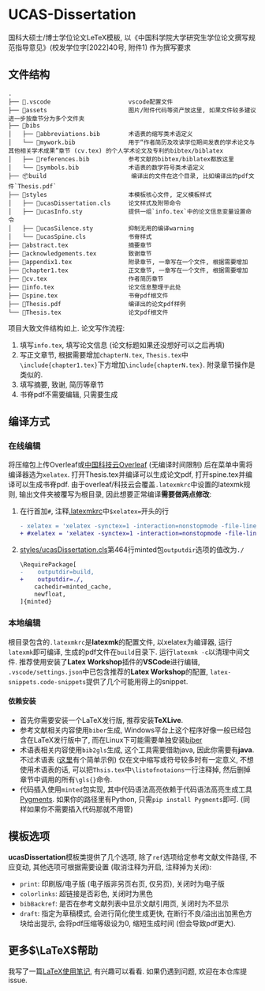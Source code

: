 # UCAS-Dissertation
国科大硕士/博士学位论文LeTeX模板, 以《中国科学院大学研究生学位论文撰写规范指导意见》(校发学位字[2022]40号, 附件1) 作为撰写要求

## 文件结构

```
.
├── 📁.vscode                      vscode配置文件
├── 📁assets                       图片/附件代码等资产放这里, 如果文件较多建议进一步按章节分为多个文件夹
├── 📁bibs
│   ├── 📒abbreviations.bib        术语表的缩写类术语定义
│   └── 📒mywork.bib               用于“作者简历及攻读学位期间发表的学术论文与其他相关学术成果”章节 (cv.tex) 的个人学术论文及专利的bibtex/biblatex
│   ├── 📒references.bib           参考文献的bibtex/biblatex都放这里
│   └── 📒symbols.bib              术语表的数学符号类术语定义
├── 📦build                        编译出的文件在这个目录, 比如编译出的pdf文件`Thesis.pdf`
├── 📁styles                       本模板核心文件, 定义模板样式
│   ├── 📜ucasDissertation.cls     论文样式及附带命令
│   ├── 📜ucasInfo.sty             提供一组`info.tex`中的论文信息变量设置命令
│   ├── 📜ucasSilence.sty          抑制无用的编译warning
│   └── 📜ucasSpine.cls            书脊样式
├── 📑abstract.tex                 摘要章节
├── 📑acknowledgements.tex         致谢章节
├── 📑appendix1.tex                附录章节, 一章写在一个文件, 根据需要增加
├── 📑chapter1.tex                 正文章节, 一章写在一个文件, 根据需要增加
├── 📑cv.tex                       作者简历章节
├── 🪪info.tex                     论文信息整理于此处
├── 💼spine.tex                    书脊pdf根文件
├── 📕Thesis.pdf                   编译出的论文pdf样例
└── 💼Thesis.tex                   论文pdf根文件
```

项目大致文件结构如上. 论文写作流程:

1. 填写`info.tex`, 填写论文信息 (论文标题如果还没想好可以之后再填)
2. 写正文章节, 根据需要增加`chapterN.tex`, `Thesis.tex`中`\include{chapter1.tex}`下方增加`\include{chapterN.tex}`. 附录章节操作是类似的.
2. 填写摘要, 致谢, 简历等章节
2. 书脊pdf不需要编辑, 只需要生成

## 编译方式

### 在线编辑

将压缩包上传Overleaf或[中国科技云Overleaf](https://www.cstcloud.cn/resources/452) (无编译时间限制) 后在菜单中需将编译器选为`xelatex`. 打开Thesis.tex并编译可以生成论文pdf, 打开spine.tex并编译可以生成书脊pdf. 由于overleaf/科技云会覆盖`.latexmkrc`中设置的latexmk规则, 输出文件夹被覆写为根目录, 因此想要正常编译**需要做两点修改**:
1. 在行首加`#`, 注释[.latexmkrc](./.latexmkrc)中`$xelatex=`开头的行
   ```diff
   - xelatex = 'xelatex -synctex=1 -interaction=nonstopmode -file-line-error -shell-escape -output-directory=%0 %S';
   + #xelatex = 'xelatex -synctex=1 -interaction=nonstopmode -file-line-error -shell-escape -output-directory=%0 %S';
   ```
2. [styles/ucasDissertation.cls](./styles/ucasDissertation.cls)第464行minted包`outputdir`选项的值改为`./`
   ```diff
   \RequirePackage[
   -    outputdir=build,
   +    outputdir=./,
       cachedir=minted_cache,
       newfloat,
   ]{minted}
   ```

### 本地编辑

根目录包含的`.latexmkrc`是**latexmk**的配置文件, 以xelatex为编译器, 运行`latexmk`即可编译, 生成的pdf文件在`build`目录下. 运行`latexmk -c`以清理中间文件. 推荐使用安装了**Latex Workshop**插件的**VSCode**进行编辑, `.vscode/settings.json`中已包含推荐的**Latex Workshop**的配置, `latex-snippets.code-snippets`提供了几个可能用得上的snippet.

#### 依赖安装

- 首先你需要安装一个LaTeX发行版, 推荐安装**TeXLive**.
- 参考文献相关内容使用`biber`生成, Windows平台上这个程序好像一般已经包含在LaTeX发行版中了, 而在Linux下可能需要单独安装[biber](https://github.com/plk/biber)
- 术语表相关内容使用`bib2gls`生成, 这个工具需要借助java, 因此你需要有**java**. 不过术语表 ([这里](https://www.overleaf.com/learn/latex/Nomenclatures)有个简单示例) 仅在文中缩写或符号较多时有一定意义, 不想使用术语表的话, 可以把`Thsis.tex`中`\listofnotaions`一行注释掉, 然后删掉章节中调用的所有`\gls{}`命令.
- 代码插入使用`minted`包实现, 其中代码语法高亮依赖于代码语法高亮生成工具[Pygments](https://pygments.org/). 如果你的路径里有Python, 只需`pip install Pygments`即可. (同样如果你不需要插入代码那就不用管)

## 模板选项

**ucasDissertation**模板类提供了几个选项, 除了`ref`选项给定参考文献文件路径, 不应变动, 其他选项可根据需要设置 (取消注释为开启, 注释掉为关闭):

- `print`: 印刷版/电子版 (电子版非另页右页, 仅另页), 关闭时为电子版
- `colorlinks`: 超链接是否彩色, 关闭时为黑色
- `bibBackref`: 是否在参考文献列表中显示文献引用页, 关闭时为不显示
- `draft`: 指定为草稿模式, 会进行简化使生成更快, 在断行不良/溢出出加黑色方块给出提示, 会将pdf压缩等级设为0, 缩短生成时间 (但会导致pdf更大).

## 更多$\LaTeX$帮助

我写了一篇[LaTeX使用笔记](https://leojhonsong.github.io/zh-CN/2021/04/24/LaTeX杂记/), 有兴趣可以看看. 如果仍遇到问题, 欢迎在本仓库提issue.

